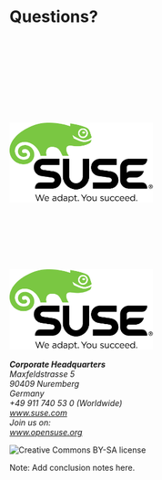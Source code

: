 <!-- .slide: data-state="break" data-menu-title="Q & A" -->
# Questions?


<!-- .slide: data-menu-title="SUSE logo" data-state="blank-slide" -->
<img src="images/SUSE/SUSE-logo-2.svg"
     alt="SUSE&reg; logo"
     style="width: 50%; height: 50%; margin-top: 150px;"
     class="full-slide" />


<!-- .slide: data-menu-title="SUSE logo / contact info" data-state="normal" -->
<img src="images/SUSE/SUSE-logo-2.svg"
     alt="SUSE&reg; logo"
     style="width: 50%; height: 50%; margin-top: 100px;"
     class="full-slide" />

<div class="contact-info">
    <address>
        <b>Corporate Headquarters</b><br />
        Maxfeldstrasse 5 <br />
        90409 Nuremberg  <br />
        Germany
    </address>
    <address>
        +49 911 740 53 0 (Worldwide) <br />
        <a href="http://www.suse.com/">www.suse.com</a>
    </address>
    <address>
        Join us on: <br />
        <a href="http://www.opensuse.org/">www.opensuse.org</a>
    </address>
</div>


<!-- .slide: data-menu-title="License" data-state="blank-slide" -->
<img src="images/by-sa.svg"
     alt="Creative Commons BY-SA license"
     class="full-slide" />

Note: Add conclusion notes here.
